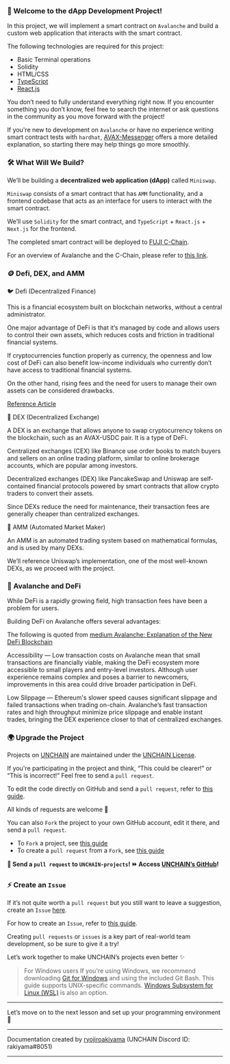 ### 👋 Welcome to the dApp Development Project!

In this project, we will implement a smart contract on `Avalanche` and build a custom web application that interacts with the smart contract.

The following technologies are required for this project:

* Basic Terminal operations
* Solidity
* HTML/CSS
* [TypeScript](https://typescriptbook.jp/overview/features)
* [React.js](https://ja.reactjs.org/)

You don’t need to fully understand everything right now.
If you encounter something you don’t know, feel free to search the internet or ask questions in the community as you move forward with the project!

If you're new to development on `Avalanche` or have no experience writing smart contract tests with `hardhat`, [AVAX-Messenger](https://app.unchain.tech/learn/AVAX-Messenger) offers a more detailed explanation, so starting there may help things go more smoothly.

### 🛠 What Will We Build?

We’ll be building a **decentralized web application (dApp)** called `Miniswap`.

`Miniswap` consists of a smart contract that has `AMM` functionality, and a frontend codebase that acts as an interface for users to interact with the smart contract.

We’ll use `Solidity` for the smart contract,
and `TypeScript` + `React.js` + `Next.js` for the frontend.

The completed smart contract will be deployed to [FUJI C-Chain](https://docs.avax.network/quickstart/fuji-workflow).

For an overview of Avalanche and the C-Chain, please refer to [this link](https://app.unchain.tech/learn/AVAX-Messenger/ja/0/1/).

### 🪙 Defi, DEX, and AMM

🐦 Defi (Decentralized Finance)

This is a financial ecosystem built on blockchain networks, without a central administrator.

One major advantage of DeFi is that it’s managed by code and allows users to control their own assets, which reduces costs and friction in traditional financial systems.

If cryptocurrencies function properly as currency,
the openness and low cost of DeFi can also benefit low-income individuals who currently don’t have access to traditional financial systems.

On the other hand, rising fees and the need for users to manage their own assets can be considered drawbacks.

[Reference Article](https://academy.binance.com/ja/articles/the-complete-beginners-guide-to-decentralized-finance-defi)

🦏 DEX (Decentralized Exchange)

A DEX is an exchange that allows anyone to swap cryptocurrency tokens on the blockchain, such as an AVAX-USDC pair.
It is a type of DeFi.

Centralized exchanges (CEX) like Binance use order books to match buyers and sellers on an online trading platform,
similar to online brokerage accounts, which are popular among investors.

Decentralized exchanges (DEX) like PancakeSwap and Uniswap are self-contained financial protocols powered by smart contracts that allow crypto traders to convert their assets.

Since DEXs reduce the need for maintenance, their transaction fees are generally cheaper than centralized exchanges.

🐅 AMM (Automated Market Maker)

An AMM is an automated trading system based on mathematical formulas, and is used by many DEXs.

We’ll reference Uniswap’s implementation, one of the most well-known DEXs, as we proceed with the project.

### 🚀 Avalanche and DeFi

While DeFi is a rapidly growing field, high transaction fees have been a problem for users.

Building DeFi on Avalanche offers several advantages:

The following is quoted from [medium Avalanche: Explanation of the New DeFi Blockchain](https://medium.com/ava-labs-jp/avalanche-%E6%96%B0%E3%81%97%E3%81%84defi%E3%83%96%E3%83%AD%E3%83%83%E3%82%AF%E3%83%81%E3%82%A7%E3%83%BC%E3%83%B3%E3%82%92%E8%A7%A3%E8%AA%AC-fdf231906e4d)

Accessibility — Low transaction costs on Avalanche mean that small transactions are financially viable, making the DeFi ecosystem more accessible to small players and entry-level investors.
Although user experience remains complex and poses a barrier to newcomers, improvements in this area could drive broader participation in DeFi.

Low Slippage — Ethereum's slower speed causes significant slippage and failed transactions when trading on-chain.
Avalanche’s fast transaction rates and high throughput minimize price slippage and enable instant trades, bringing the DEX experience closer to that of centralized exchanges.

### 🌍 Upgrade the Project

Projects on [UNCHAIN](https://unchain.tech/) are maintained under the [UNCHAIN License](https://github.com/unchain-dev/UNCHAIN-projects/blob/main/LICENSE).

If you're participating in the project and think, “This could be clearer!” or “This is incorrect!”
Feel free to send a `pull request`.

To edit the code directly on GitHub and send a `pull request`, refer to [this guide](https://docs.github.com/ja/repositories/working-with-files/managing-files/editing-files#editing-files-in-another-users-repository).

All kinds of requests are welcome 🎉

You can also `Fork` the project to your own GitHub account, edit it there, and send a `pull request`.

* To `Fork` a project, see [this guide](https://docs.github.com/ja/get-started/quickstart/fork-a-repo)
* To create a `pull request` from a `Fork`, see [this guide](https://docs.github.com/ja/pull-requests/collaborating-with-pull-requests/proposing-changes-to-your-work-with-pull-requests/creating-a-pull-request-from-a-fork)

**👋 Send a `pull request` to `UNCHAIN-projects`! ⏩ Access [UNCHAIN’s GitHub](https://github.com/unchain-tech/UNCHAIN-projects)!**

### ⚡️ Create an `Issue`

If it’s not quite worth a `pull request` but you still want to leave a suggestion,
create an `Issue` [here](https://github.com/unchain-tech/UNCHAIN-projects/issues).

For how to create an `Issue`, refer to [this guide](https://docs.github.com/ja/issues/tracking-your-work-with-issues/creating-an-issue).

Creating `pull requests` or `issues` is a key part of real-world team development, so be sure to give it a try!

Let’s work together to make UNCHAIN’s projects even better ✨

> For Windows users
> If you're using Windows, we recommend downloading [Git for Windows](https://gitforwindows.org/) and using the included Git Bash.
> This guide supports UNIX-specific commands.
> [Windows Subsystem for Linux (WSL)](https://docs.microsoft.com/en-us/windows/wsl/install) is also an option.

---

Let’s move on to the next lesson and set up your programming environment 🎉

---

Documentation created by [ryojiroakiyama](https://github.com/ryojiroakiyama) (UNCHAIN Discord ID: rakiyama#8051)

---
